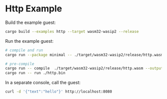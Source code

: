 # Http Example

Build the example guest:

```bash
cargo build --examples http --target wasm32-wasip2 --release
```

Run the example guest:

```bash
# compile and run
cargo run --package minimal -- ./target/wasm32-wasip2/release/http.wasm

# pre-compile
cargo run -- compile  ./target/wasm32-wasip2/release/http.wasm --output ./http.bin
cargo run -- run ./http.bin
```

In a separate console, call the guest:

```bash
curl -d '{"text":"hello"}' http://localhost:8080
```